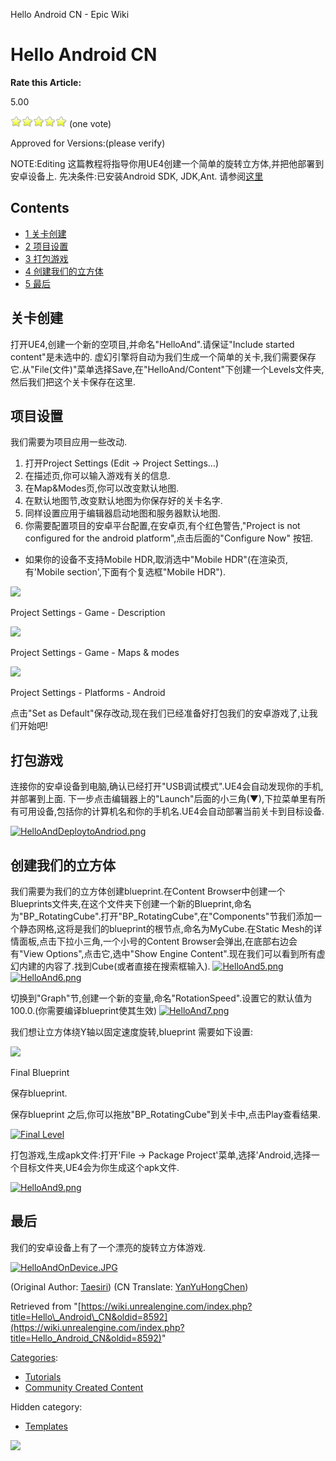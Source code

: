 Hello Android CN - Epic Wiki                    

Hello Android CN
================

**Rate this Article:**

5.00

![](/extensions/VoteNY/images/star_on.gif)![](/extensions/VoteNY/images/star_on.gif)![](/extensions/VoteNY/images/star_on.gif)![](/extensions/VoteNY/images/star_on.gif)![](/extensions/VoteNY/images/star_on.gif) (one vote)

Approved for Versions:(please verify)

NOTE:Editing 这篇教程将指导你用UE4创建一个简单的旋转立方体,并把他部署到安卓设备上. 先决条件:已安装Android SDK, JDK,Ant. 请参阅[这里](https://docs.unrealengine.com/latest/INT/Platforms/Android/GettingStarted/)

  

Contents
--------

*   [1 关卡创建](#.E5.85.B3.E5.8D.A1.E5.88.9B.E5.BB.BA)
*   [2 项目设置](#.E9.A1.B9.E7.9B.AE.E8.AE.BE.E7.BD.AE)
*   [3 打包游戏](#.E6.89.93.E5.8C.85.E6.B8.B8.E6.88.8F)
*   [4 创建我们的立方体](#.E5.88.9B.E5.BB.BA.E6.88.91.E4.BB.AC.E7.9A.84.E7.AB.8B.E6.96.B9.E4.BD.93)
*   [5 最后](#.E6.9C.80.E5.90.8E)

关卡创建
----

打开UE4,创建一个新的空项目,并命名"HelloAnd".请保证"Include started content"是未选中的. 虚幻引擎将自动为我们生成一个简单的关卡,我们需要保存它.从"File(文件)"菜单选择Save,在"HelloAnd/Content"下创建一个Levels文件夹, 然后我们把这个关卡保存在这里.

项目设置
----

我们需要为项目应用一些改动.

1.  打开Project Settings (Edit -> Project Settings…)
2.  在描述页,你可以输入游戏有关的信息.
3.  在Map&Modes页,你可以改变默认地图.
4.  在默认地图节,改变默认地图为你保存好的关卡名字.
5.  同样设置应用于编辑器启动地图和服务器默认地图.
6.  你需要配置项目的安卓平台配置,在安卓页,有个红色警告,"Project is not configured for the android platform",点击后面的"Configure Now" 按钮.

*   如果你的设备不支持Mobile HDR,取消选中"Mobile HDR"(在渲染页,有'Mobile section',下面有个复选框"Mobile HDR").

  

[![](https://d26ilriwvtzlb.cloudfront.net/2/2c/HelloAnd1.png)](/File:HelloAnd1.png)

Project Settings - Game - Description

[![](https://d26ilriwvtzlb.cloudfront.net/3/35/HelloAnd2.png)](/File:HelloAnd2.png)

Project Settings - Game - Maps & modes

[![](https://d26ilriwvtzlb.cloudfront.net/5/5f/HelloAnd3.png)](/File:HelloAnd3.png)

Project Settings - Platforms - Android

  
点击"Set as Default"保存改动,现在我们已经准备好打包我们的安卓游戏了,让我们开始吧!

打包游戏
----

连接你的安卓设备到电脑,确认已经打开"USB调试模式".UE4会自动发现你的手机,并部署到上面. 下一步点击编辑器上的"Launch"后面的小三角(▼),下拉菜单里有所有可用设备,包括你的计算机名和你的手机名.UE4会自动部署当前关卡到目标设备.

[![HelloAndDeploytoAndriod.png](https://d3ar1piqh1oeli.cloudfront.net/7/77/HelloAndDeploytoAndriod.png/500px-HelloAndDeploytoAndriod.png)](/File:HelloAndDeploytoAndriod.png)

  

创建我们的立方体
--------

我们需要为我们的立方体创建blueprint.在Content Browser中创建一个Blueprints文件夹,在这个文件夹下创建一个新的Blueprint,命名为"BP\_RotatingCube".打开"BP\_RotatingCube",在"Components"节我们添加一个静态网格,这将是我们的blueprint的根节点,命名为MyCube.在Static Mesh的详情面板,点击下拉小三角,一个小号的Content Browser会弹出,在底部右边会有"View Options",点击它,选中"Show Engine Content".现在我们可以看到所有虚幻内建的内容了.找到Cube(或者直接在搜索框输入). [![HelloAnd5.png](https://d3ar1piqh1oeli.cloudfront.net/8/81/HelloAnd5.png/250px-HelloAnd5.png)](/File:HelloAnd5.png) [![HelloAnd6.png](https://d3ar1piqh1oeli.cloudfront.net/d/d1/HelloAnd6.png/250px-HelloAnd6.png)](/File:HelloAnd6.png)

  
切换到"Graph"节,创建一个新的变量,命名"RotationSpeed".设置它的默认值为100.0.(你需要编译blueprint使其生效) [![HelloAnd7.png](https://d3ar1piqh1oeli.cloudfront.net/9/99/HelloAnd7.png/250px-HelloAnd7.png)](/File:HelloAnd7.png)

  

我们想让立方体绕Y轴以固定速度旋转,blueprint 需要如下设置:

[![](https://d26ilriwvtzlb.cloudfront.net/1/17/HelloAnd8.png)](/File:HelloAnd8.png)

Final Blueprint

  

保存blueprint.

  
保存blueprint 之后,你可以拖放"BP\_RotatingCube"到关卡中,点击Play查看结果.

[![Final Level](https://d3ar1piqh1oeli.cloudfront.net/3/3a/HelloAndFinal.png/750px-HelloAndFinal.png)](/File:HelloAndFinal.png "Final Level")

  
打包游戏,生成apk文件:打开'File -> Package Project'菜单,选择'Android,选择一个目标文件夹,UE4会为你生成这个apk文件.

[![HelloAnd9.png](https://d3ar1piqh1oeli.cloudfront.net/a/a8/HelloAnd9.png/250px-HelloAnd9.png)](/File:HelloAnd9.png)

最后
--

我们的安卓设备上有了一个漂亮的旋转立方体游戏.

  

[![HelloAndOnDevice.JPG](https://d26ilriwvtzlb.cloudfront.net/6/6d/HelloAndOnDevice.JPG)](/File:HelloAndOnDevice.JPG)

(Original Author: [Taesiri](/index.php?title=User:Taesiri&action=edit&redlink=1 "User:Taesiri (page does not exist)")) (CN Translate: [YanYuHongChen](/index.php?title=User:YanYuHongChen&action=edit&redlink=1 "User:YanYuHongChen (page does not exist)"))

Retrieved from "[https://wiki.unrealengine.com/index.php?title=Hello\_Android\_CN&oldid=8592](https://wiki.unrealengine.com/index.php?title=Hello_Android_CN&oldid=8592)"

[Categories](/Special:Categories "Special:Categories"):

*   [Tutorials](/Category:Tutorials "Category:Tutorials")
*   [Community Created Content](/Category:Community_Created_Content "Category:Community Created Content")

Hidden category:

*   [Templates](/Category:Templates "Category:Templates")

  ![](https://tracking.unrealengine.com/track.png)